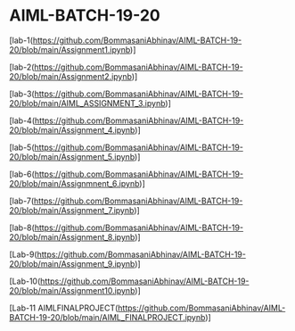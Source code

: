 # AIML-BATCH-19-20
[lab-1(https://github.com/BommasaniAbhinav/AIML-BATCH-19-20/blob/main/Assignment1.ipynb)] 

[lab-2(https://github.com/BommasaniAbhinav/AIML-BATCH-19-20/blob/main/Assignment2.ipynb)]

[lab-3(https://github.com/BommasaniAbhinav/AIML-BATCH-19-20/blob/main/AIML_ASSIGNMENT_3.ipynb)]

[lab-4(https://github.com/BommasaniAbhinav/AIML-BATCH-19-20/blob/main/Assignment_4.ipynb)]

[lab-5(https://github.com/BommasaniAbhinav/AIML-BATCH-19-20/blob/main/Assignment_5.ipynb)]

[lab-6(https://github.com/BommasaniAbhinav/AIML-BATCH-19-20/blob/main/Assignmnent_6.ipynb)]

[lab-7(https://github.com/BommasaniAbhinav/AIML-BATCH-19-20/blob/main/Assignment_7.ipynb)]

[lab-8(https://github.com/BommasaniAbhinav/AIML-BATCH-19-20/blob/main/Assignment_8.ipynb)]

[Lab-9(https://github.com/BommasaniAbhinav/AIML-BATCH-19-20/blob/main/Assignment_9.ipynb)]

[Lab-10(https://github.com/BommasaniAbhinav/AIML-BATCH-19-20/blob/main/Assignment10.ipynb)]

[Lab-11 AIMLFINALPROJECT(https://github.com/BommasaniAbhinav/AIML-BATCH-19-20/blob/main/AIML_FINALPROJECT.ipynb)]

